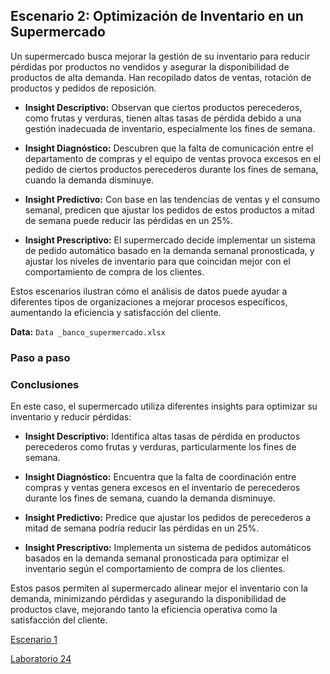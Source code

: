 ## Escenario 2: Optimización de Inventario en un Supermercado

Un supermercado busca mejorar la gestión de su inventario para reducir pérdidas por productos no vendidos y asegurar la disponibilidad de productos de alta demanda. Han recopilado datos de ventas, rotación de productos y pedidos de reposición.

- **Insight Descriptivo:** Observan que ciertos productos perecederos, como frutas y verduras, tienen altas tasas de pérdida debido a una gestión inadecuada de inventario, especialmente los fines de semana.

- **Insight Diagnóstico:** Descubren que la falta de comunicación entre el departamento de compras y el equipo de ventas provoca excesos en el pedido de ciertos productos perecederos durante los fines de semana, cuando la demanda disminuye.

- **Insight Predictivo:** Con base en las tendencias de ventas y el consumo semanal, predicen que ajustar los pedidos de estos productos a mitad de semana puede reducir las pérdidas en un 25%.

- **Insight Prescriptivo:** El supermercado decide implementar un sistema de pedido automático basado en la demanda semanal pronosticada, y ajustar los niveles de inventario para que coincidan mejor con el comportamiento de compra de los clientes.

Estos escenarios ilustran cómo el análisis de datos puede ayudar a diferentes tipos de organizaciones a mejorar procesos específicos, aumentando la eficiencia y satisfacción del cliente.

**Data:** `Data _banco_supermercado.xlsx`

### Paso a paso

### Conclusiones

En este caso, el supermercado utiliza diferentes insights para optimizar su inventario y reducir pérdidas:

- **Insight Descriptivo:** Identifica altas tasas de pérdida en productos perecederos como frutas y verduras, particularmente los fines de semana.

- **Insight Diagnóstico:** Encuentra que la falta de coordinación entre compras y ventas genera excesos en el inventario de perecederos durante los fines de semana, cuando la demanda disminuye.

- **Insight Predictivo:** Predice que ajustar los pedidos de perecederos a mitad de semana podría reducir las pérdidas en un 25%.

- **Insight Prescriptivo:** Implementa un sistema de pedidos automáticos basados en la demanda semanal pronosticada para optimizar el inventario según el comportamiento de compra de los clientes.

Estos pasos permiten al supermercado alinear mejor el inventario con la demanda, minimizando pérdidas y asegurando la disponibilidad de productos clave, mejorando tanto la eficiencia operativa como la satisfacción del cliente.

[Escenario 1](../lab24_1)

[Laboratorio 24](../../lab24)